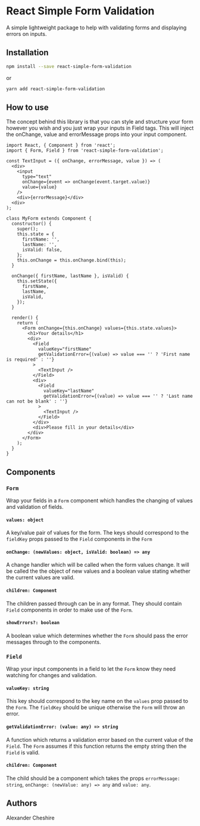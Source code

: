 # React Simple Form Validation

A simple lightweight package to help with validating forms and displaying errors on inputs.

## Installation

```bash
npm install --save react-simple-form-validation
```

or

```bash
yarn add react-simple-form-validation
```

## How to use

The concept behind this library is that you can style and structure your form however you wish and you just wrap your inputs in Field tags. This will inject the onChange, value and errorMessage props into your input component.

```
import React, { Component } from 'react';
import { Form, Field } from 'react-simple-form-validation';

const TextInput = ({ onChange, errorMessage, value }) => (
  <div>
    <input
      type="text"
      onChange={event => onChange(event.target.value)}
      value={value}
    />
    <div>{errorMessage}</div>
  <div>
);

class MyForm extends Component {
  constructor() {
    super();
    this.state = {
      firstName: '',
      lastName: '',
      isValid: false,
    };
    this.onChange = this.onChange.bind(this);
  }

  onChange({ firstName, lastName }, isValid) {
    this.setState({
      firstName,
      lastName,
      isValid,
    });
  }

  render() {
    return (
      <Form onChange={this.onChange} values={this.state.values}>
        <h1>Your details</h1>
        <div>
          <Field
            valueKey="firstName"
            getValidationError={(value) => value === '' ? 'First name is required' : ''}
          >
            <TextInput />
          </Field>
          <div>
            <Field
              valueKey="lastName"
              getValidationError={(value) => value === '' ? 'Last name can not be blank' : ''}
            >
              <TextInput />
            </Field>
          </div>
          <div>Please fill in your details</div>
        </div>
      </Form>
    );
  }
}
```

## Components

### `Form`

Wrap your fields in a `Form` component which handles the changing of values and validation of fields.

#### `values: object`

A key/value pair of values for the form. The keys should correspond to the `fieldKey` props passed to the `Field` components in the `Form`

#### `onChange: (newValues: object, isValid: boolean) => any`

A change handler which will be called when the form values change. It will be called the the object of new values and a boolean value stating whether the current values are valid.

#### `children: Component`

The children passed through can be in any format. They should contain `Field` components in order to make use of the `Form`.

#### `showErrors?: boolean`

A boolean value which determines whether the `Form` should pass the error messages through to the components.

### `Field`

Wrap your input components in a field to let the `Form` know they need watching for changes and validation.

#### `valueKey: string`

This key should correspond to the key name on the `values` prop passed to the `Form`. The `fieldKey` should be unique otherwise the `Form` will throw an error.

#### `getValidationError: (value: any) => string`

A function which returns a validation error based on the current value of the `Field`. The `Form` assumes if this function returns the empty string then the `Field` is valid.

#### `children: Component`

The child should be a component which takes the props `errorMessage: string`, `onChange: (newValue: any) => any` and `value: any`.

## Authors

Alexander Cheshire
